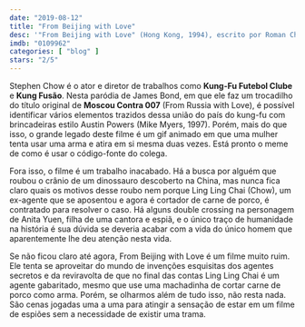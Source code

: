 ```yaml
---
date: "2019-08-12"
title: "From Beijing with Love"
desc: '"From Beijing with Love" (Hong Kong, 1994), escrito por Roman Cheung, Stephen Chow e Vincent Kok, dirigido por Stephen Chow e Lik-Chi Lee, com Stephen Chow, Anita Yuen e Kar-Ying Law.'
imdb: "0109962"
categories: [ "blog" ]
stars: "2/5"
---
```

Stephen Chow é o ator e diretor de trabalhos como **Kung-Fu Futebol Clube** e **Kung Fusão**. Nesta paródia de James Bond, em que ele faz um trocadilho do título original de **Moscou Contra 007** (From Russia with Love), é possível identificar vários elementos trazidos dessa união do país do kung-fu com brincadeiras estilo Austin Powers (Mike Myers, 1997). Porém, mais do que isso, o grande legado deste filme é um gif animado em que uma mulher tenta usar uma arma e atira em si mesma duas vezes. Está pronto o meme de como é usar o código-fonte do colega.

Fora isso, o filme é um trabalho inacabado. Há a busca por alguém que roubou o crânio de um dinossauro descoberto na China, mas nunca fica claro quais os motivos desse roubo nem porque Ling Ling Chai (Chow), um ex-agente que se aposentou e agora é cortador de carne de porco, é contratado para resolver o caso. Há alguns double crossing na personagem de Anita Yuen, filha de uma cantora e espiã, e o único traço de humanidade na história é sua dúvida se deveria acabar com a vida do único homem que aparentemente lhe deu atenção nesta vida.

Se não ficou claro até agora, From Beijing with Love é um filme muito ruim. Ele tenta se aproveitar do mundo de invenções esquisitas dos agentes secretos e da reviravolta de que no final das contas Ling Ling Chai é um agente gabaritado, mesmo que use uma machadinha de cortar carne de porco como arma. Porém, se olharmos além de tudo isso, não resta nada. São cenas jogadas uma a uma para atingir a sensação de estar em um filme de espiões sem a necessidade de existir uma trama.

